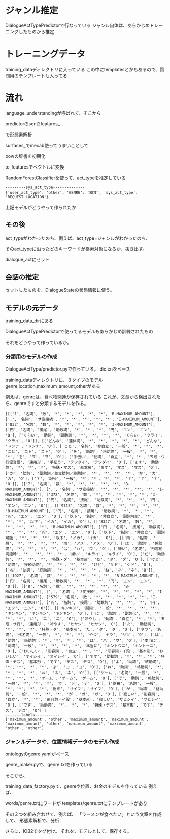 # ジャンル推定
DialogueActTypePredictorで行なっている
ジャンル自体は、あらかじめトレーニングしたものから推定

# トレーニングデータ
training_dataディレクトリに入っている
この中にtemplatesとかもあるので、質問用のテンプレートも入ってる

# 流れ
language_understandingが呼ばれて、そこから

predictorのsent2features_

で形態素解析

surfaces_でmecab使ってうまいことして

bowの辞書を初期化

to_featuresでベクトルに変換

RandomForestClassifierを使って、act_typeを推定している

```
---------sys_act_type--------------
{'user_act_type': 'other', 'GENRE': '和食', 'sys_act_type': 'REQUEST_LOCATION'}
```

上記モデルがどうやって作られたか

## その後
act_typeがわかったのち、例えば、act_type=ジャンルがわかったのち、

そのact_typeに沿ったどのキーワードが検索対象になるか、抜き出す。

dialogue_actにセット

## 会話の推定
セットしたものを、DialogueStateの状態情報に使う。



## モデルの元データ
training_data_dirにある

DialogueActTypePredictorで使ってるモデルもあらかじめ訓練されたもの

それをどうやって作っているか。

### 分類用のモデルの作成
DialogueActType/predictor.pyで作っている。
dic.txtをベース

training_dataディレクトリに、３タイプのモデル
genre,location,maximum_amount,otherがある

例えば、genreは、食べ物関連が保存されている
これが、文章から検出されたら、genreですと分類するモデルを作る。

```
[[['1', '名詞', '数', '*', '*', '*', '*', '*', 'B-MAXIMUM_AMOUNT'], [',', '名詞', 'サ変接続', '*', '*', '*', '*', '*', 'I-MAXIMUM_AMOUNT'], ['832', '名詞', '数', '*', '*', '*', '*', '*', 'I-MAXIMUM_AMOUNT'], ['円', '名詞', '接尾', '助数詞', '*', '*', '*', '円', 'エン', 'エン', 'O'], ['くらい', '助詞', '副助詞', '*', '*', '*', '*', 'くらい', 'クライ', 'クライ', 'O']], [['どんな', '連体詞', '*', '*', '*', '*', '*', 'どんな', 'ドンナ', 'ドンナ', 'O'], ['こと', '名詞', '非自立', '一般', '*', '*', '*', 'こと', 'コト', 'コト', 'O'], ['を', '助詞', '格助詞', '一般', '*', '*', '*', 'を', 'ヲ', 'ヲ', 'O'], ['手伝い', '動詞', '自立', '*', '*', '五段・ワ行促音便', '連用形', '手伝う', 'テツダイ', 'テツダイ', 'O'], ['ます', '助動詞', '*', '*', '*', '特殊・マス', '基本形', 'ます', 'マス', 'マス', 'O'], ['か', '助詞', '副助詞／並立助詞／終助詞', '*', '*', '*', '*', 'か', 'カ', 'カ', 'O'], ['？', '記号', '一般', '*', '*', '*', '*', '？', '？', '？', 'O']], [['7', '名詞', '数', '*', '*', '*', '*', '*', 'B-MAXIMUM_AMOUNT'], [',', '名詞', 'サ変接続', '*', '*', '*', '*', '*', 'I-MAXIMUM_AMOUNT'], ['372', '名詞', '数', '*', '*', '*', '*', '*', 'I-MAXIMUM_AMOUNT'], ['円', '名詞', '接尾', '助数詞', '*', '*', '*', '円', 'エン', 'エン', 'O']], [['9715', '名詞', '数', '*', '*', '*', '*', '*', 'B-MAXIMUM_AMOUNT'], ['円', '名詞', '接尾', '助数詞', '*', '*', '*', '円', 'エン', 'エン', 'O'], ['以下', '名詞', '非自立', '副詞可能', '*', '*', '*', '以下', 'イカ', 'イカ', 'O']], [['8347', '名詞', '数', '*', '*', '*', '*', '*', 'B-MAXIMUM_AMOUNT'], ['円', '名詞', '接尾', '助数詞', '*', '*', '*', '円', 'エン', 'エン', 'O'], ['以下', '名詞', '非自立', '副詞可能', '*', '*', '*', '以下', 'イカ', 'イカ', 'O']], [['雨', '名詞', '一般', '*', '*', '*', '*', '雨', 'アメ', 'アメ', 'O'], ['は', '助詞', '係助詞', '*', '*', '*', '*', 'は', 'ハ', 'ワ', 'O'], ['嫌い', '名詞', '形容動詞語幹', '*', '*', '*', '*', '嫌い', 'キライ', 'キライ', 'O'], ['だ', '助動詞', '*', '*', '*', '特殊・ダ', '基本形', 'だ', 'ダ', 'ダ', 'O'], ['けど', '助詞', '接続助詞', '*', '*', '*', '*', 'けど', 'ケド', 'ケド', 'O'], ['ね', '助詞', '終助詞', '*', '*', '*', '*', 'ね', 'ネ', 'ネ', 'O']], [['1927', '名詞', '数', '*', '*', '*', '*', '*', 'B-MAXIMUM_AMOUNT'], ['円', '名詞', '接尾', '助数詞', '*', '*', '*', '円', 'エン', 'エン', 'O']], [['8', '名詞', '数', '*', '*', '*', '*', '*', 'B-MAXIMUM_AMOUNT'], [',', '名詞', 'サ変接続', '*', '*', '*', '*', '*', 'I-MAXIMUM_AMOUNT'], ['579', '名詞', '数', '*', '*', '*', '*', '*', 'I-MAXIMUM_AMOUNT'], ['円', '名詞', '接尾', '助数詞', '*', '*', '*', '円', 'エン', 'エン', 'O']], [['キンキン', '副詞', '一般', '*', '*', '*', '*', 'キンキン', 'キンキン', 'キンキン', 'O'], ['に', '助詞', '副詞化', '*', '*', '*', '*', 'に', 'ニ', 'ニ', 'O'], ['冷やし', '動詞', '自立', '*', '*', '五段・サ行', '連用形', '冷やす', 'ヒヤシ', 'ヒヤシ', 'O'], ['た', '助動詞', '*', '*', '*', '特殊・タ', '基本形', 'た', 'タ', 'タ', 'O'], ['やつ', '名詞', '代名詞', '一般', '*', '*', '*', 'やつ', 'ヤツ', 'ヤツ', 'O'], ['は', '助詞', '係助詞', '*', '*', '*', '*', 'は', 'ハ', 'ワ', 'O'], ['本当に', '副詞', '一般', '*', '*', '*', '*', '本当に', 'ホントウニ', 'ホントーニ', 'O'], ['おいしい', '形容詞', '自立', '*', '*', '形容詞・イ段', '基本形', 'おいしい', 'オイシイ', 'オイシイ', 'O'], ['です', '助動詞', '*', '*', '*', '特殊・デス', '基本形', 'です', 'デス', 'デス', 'O'], ['よ', '助詞', '終助詞', '*', '*', '*', '*', 'よ', 'ヨ', 'ヨ', 'O'], ['ね', '助詞', '終助詞', '*', '*', '*', '*', 'ね', 'ネ', 'ネ', 'O']], [['ゲーム', '名詞', '一般', '*', '*', '*', '*', 'ゲーム', 'ゲーム', 'ゲーム', 'O'], ['で', '助詞', '格助詞', '一般', '*', '*', '*', 'で', 'デ', 'デ', 'O'], ['財布', '名詞', '一般', '*', '*', '*', '*', '財布', 'サイフ', 'サイフ', 'O'], ['が', '助詞', '格助詞', '一般', '*', '*', '*', 'が', 'ガ', 'ガ', 'O'], ['寂しい', '形容詞', '自立', '*', '*', '形容詞・イ段', '基本形', '寂しい', 'サビシイ', 'サビシイ', 'O'], ['です', '助動詞', '*', '*', '*', '特殊・デス', '基本形', 'です', 'デス', 'デス', 'O']]]
-------labels-----------
['maximum_amount', 'other', 'maximum_amount', 'maximum_amount', 'maximum_amount', 'other', 'maximum_amount', 'maximum_amount', 'other', 'other']
```

### ジャンルデータや、位置情報データのモデル作成
ontologyのgenre.yamlがベース

genre_maker.pyで、genre.txtを作っている

そこから、

training_data_factory.pyで、genreや位置、お金のモデルを作っている
例えば、

words/genre.txtにワードが
templates/genre.txtにテンプレートがあり

その２つを組み合わせて、例えば、
「ラーメンが食べたい」という文章を作成して、
形態素解析で、分析

さらに、IOB2でタグ付け。
それを、モデルとして、保存する。
